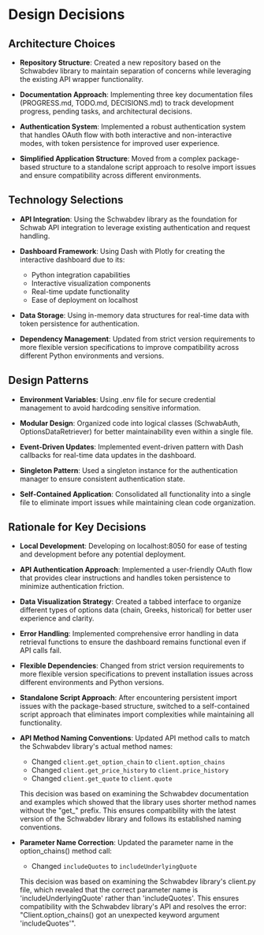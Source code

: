 # Design Decisions

## Architecture Choices

- **Repository Structure**: Created a new repository based on the Schwabdev library to maintain separation of concerns while leveraging the existing API wrapper functionality.

- **Documentation Approach**: Implementing three key documentation files (PROGRESS.md, TODO.md, DECISIONS.md) to track development progress, pending tasks, and architectural decisions.

- **Authentication System**: Implemented a robust authentication system that handles OAuth flow with both interactive and non-interactive modes, with token persistence for improved user experience.

- **Simplified Application Structure**: Moved from a complex package-based structure to a standalone script approach to resolve import issues and ensure compatibility across different environments.

## Technology Selections

- **API Integration**: Using the Schwabdev library as the foundation for Schwab API integration to leverage existing authentication and request handling.

- **Dashboard Framework**: Using Dash with Plotly for creating the interactive dashboard due to its:
  - Python integration capabilities
  - Interactive visualization components
  - Real-time update functionality
  - Ease of deployment on localhost

- **Data Storage**: Using in-memory data structures for real-time data with token persistence for authentication.

- **Dependency Management**: Updated from strict version requirements to more flexible version specifications to improve compatibility across different Python environments and versions.

## Design Patterns

- **Environment Variables**: Using .env file for secure credential management to avoid hardcoding sensitive information.

- **Modular Design**: Organized code into logical classes (SchwabAuth, OptionsDataRetriever) for better maintainability even within a single file.

- **Event-Driven Updates**: Implemented event-driven pattern with Dash callbacks for real-time data updates in the dashboard.

- **Singleton Pattern**: Used a singleton instance for the authentication manager to ensure consistent authentication state.

- **Self-Contained Application**: Consolidated all functionality into a single file to eliminate import issues while maintaining clean code organization.

## Rationale for Key Decisions

- **Local Development**: Developing on localhost:8050 for ease of testing and development before any potential deployment.

- **API Authentication Approach**: Implemented a user-friendly OAuth flow that provides clear instructions and handles token persistence to minimize authentication friction.

- **Data Visualization Strategy**: Created a tabbed interface to organize different types of options data (chain, Greeks, historical) for better user experience and clarity.

- **Error Handling**: Implemented comprehensive error handling in data retrieval functions to ensure the dashboard remains functional even if API calls fail.

- **Flexible Dependencies**: Changed from strict version requirements to more flexible version specifications to prevent installation issues across different environments and Python versions.

- **Standalone Script Approach**: After encountering persistent import issues with the package-based structure, switched to a self-contained script approach that eliminates import complexities while maintaining all functionality.

- **API Method Naming Conventions**: Updated API method calls to match the Schwabdev library's actual method names:
  - Changed `client.get_option_chain` to `client.option_chains` 
  - Changed `client.get_price_history` to `client.price_history`
  - Changed `client.get_quote` to `client.quote`
  
  This decision was based on examining the Schwabdev documentation and examples which showed that the library uses shorter method names without the "get_" prefix. This ensures compatibility with the latest version of the Schwabdev library and follows its established naming conventions.

- **Parameter Name Correction**: Updated the parameter name in the option_chains() method call:
  - Changed `includeQuotes` to `includeUnderlyingQuote`
  
  This decision was based on examining the Schwabdev library's client.py file, which revealed that the correct parameter name is 'includeUnderlyingQuote' rather than 'includeQuotes'. This ensures compatibility with the Schwabdev library's API and resolves the error: "Client.option_chains() got an unexpected keyword argument 'includeQuotes'".
